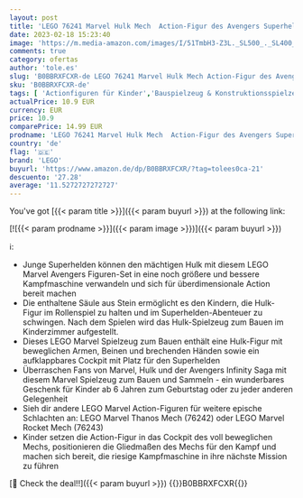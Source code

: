 ```yaml
---
layout: post
title: 'LEGO 76241 Marvel Hulk Mech  Action-Figur des Avengers Superhelden  sammelbares Spielzeug zum Bauen für Jungen und Mädchen ab 6 Jahren'
date: 2023-02-18 15:23:40
image: 'https://m.media-amazon.com/images/I/51TmbH3-Z3L._SL500_._SL400_.jpg'
comments: true
category: ofertas
author: 'tole.es'
slug: 'B0BBRXFCXR-de LEGO 76241 Marvel Hulk Mech Action-Figur des Avengers...'
sku: 'B0BBRXFCXR-de'
tags: [ 'Actionfiguren für Kinder','Bauspielzeug & Konstruktionsspielzeug','Bauspielzeugsets','Spielzeug','Spielzeugfiguren & Spielsets','lego','🇩🇪', ]
actualPrice: 10.9 EUR
currency: EUR
price: 10.9
comparePrice: 14.99 EUR
prodname: 'LEGO 76241 Marvel Hulk Mech  Action-Figur des Avengers Superhelden  sammelbares Spielzeug zum Bauen für Jungen und Mädchen ab 6 Jahren'
country: 'de'
flag: '🇩🇪'
brand: 'LEGO'
buyurl: 'https://www.amazon.de/dp/B0BBRXFCXR/?tag=tolees0ca-21'
descuento: '27.28'
average: '11.5272727272727'
---
```


You've got [{{< param title >}}]({{< param buyurl >}}) at the following link:

[![{{< param prodname >}}]({{< param image >}})]({{< param buyurl >}})

ℹ️:

- Junge Superhelden können den mächtigen Hulk mit diesem LEGO Marvel Avengers Figuren-Set in eine noch größere und bessere Kampfmaschine verwandeln und sich für überdimensionale Action bereit machen
- Die enthaltene Säule aus Stein ermöglicht es den Kindern, die Hulk-Figur im Rollenspiel zu halten und im Superhelden-Abenteuer zu schwingen. Nach dem Spielen wird das Hulk-Spielzeug zum Bauen im Kinderzimmer aufgestellt.
- Dieses LEGO Marvel Spielzeug zum Bauen enthält eine Hulk-Figur mit beweglichen Armen, Beinen und brechenden Händen sowie ein aufklappbares Cockpit mit Platz für den Superhelden
- Überraschen Fans von Marvel, Hulk und der Avengers Infinity Saga mit diesem Marvel Spielzeug zum Bauen und Sammeln - ein wunderbares Geschenk für Kinder ab 6 Jahren zum Geburtstag oder zu jeder anderen Gelegenheit
- Sieh dir andere LEGO Marvel Action-Figuren für weitere epische Schlachten an: LEGO Marvel Thanos Mech (76242) oder LEGO Marvel Rocket Mech (76243)
- Kinder setzen die Action-Figur in das Cockpit des voll beweglichen Mechs, positionieren die Gliedmaßen des Mechs für den Kampf und machen sich bereit, die riesige Kampfmaschine in ihre nächste Mission zu führen

[🛒 Check the deal!!]({{< param buyurl >}})
{{<world>}}B0BBRXFCXR{{</world>}}
